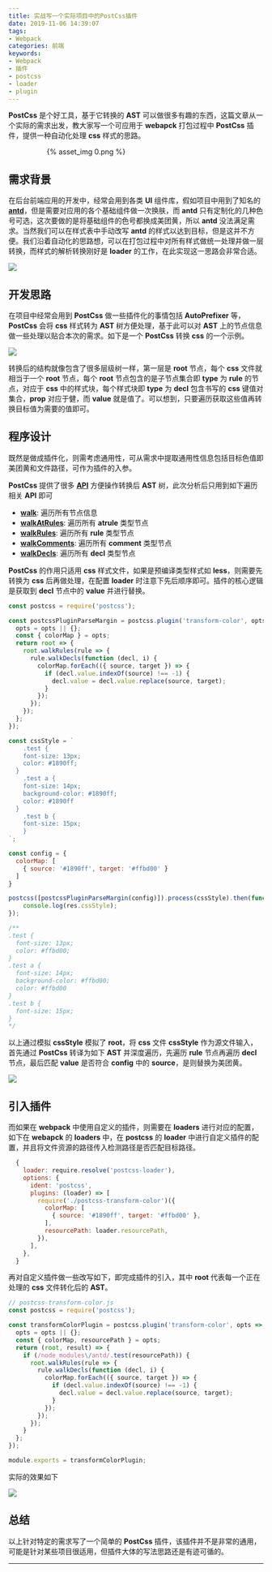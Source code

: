 ```yaml
---
title: 实战写一个实际项目中的PostCss插件
date: 2019-11-06 14:39:07
tags: 
- Webpack
categories: 前端
keywords: 
- Webpack
- 插件
- postcss
- loader
- plugin
---
```


__PostCss__ 是个好工具，基于它转换的 __AST__ 可以做很多有趣的东西，这篇文章从一个实际的需求出发，教大家写一个可应用于 __webapck__ 打包过程中 __PostCss__ 插件，提供一种自动化处理 __css__ 样式的思路。

<div style="max-width:70%;margin:auto">{% asset_img 0.png %}</div>

<!-- more -->

## 需求背景

在后台前端应用的开发中，经常会用到各类 __UI__ 组件库，假如项目中用到了知名的 [__antd__](https://ant.design/docs/react/customize-theme-cn)，但是需要对应用的各个基础组件做一次换肤，而 __antd__ 只有定制化的几种色号可选，这次要做的是将基础组件的色号都换成美团黄，所以 __antd__ 没法满足需求。当然我们可以在样式表中手动改写 __antd__ 的样式以达到目标，但是这并不方便。我们沿着自动化的思路想，可以在打包过程中对所有样式做统一处理并做一层转换，而样式的解析转换刚好是 __loader__ 的工作，在此实现这一思路会非常合适。

![](1.png)

## 开发思路

在项目中经常会用到 __PostCss__ 做一些插件化的事情包括 __AutoPrefixer__ 等，__PostCss__ 会将 __css__ 样式转为 __AST__ 树方便处理，基于此可以对 __AST__ 上的节点信息做一些处理以贴合本次的需求。如下是一个 __PostCss__ 转换 __css__ 的一个示例。

![](2.png)

转换后的结构就像包含了很多层级树一样，第一层是 __root__ 节点，每个 __css__ 文件就相当于一个 __root__ 节点，每个 __root__ 节点包含的是子节点集合即 __type__ 为 __rule__ 的节点，对应于 __css__ 中的样式块，每个样式块即 __type__ 为 __decl__ 包含书写的 __css__ 键值对集合，__prop__ 对应于健，而 __value__ 就是值了。可以想到，只要遍历获取这些值再转换目标值为需要的值即可。

## 程序设计

既然是做成插件化，则需考虑通用性，可从需求中提取通用性信息包括目标色值即美团黄和文件路径，可作为插件的入参。

__PostCss__ 提供了很多 [__API__](https://api.postcss.org/postcss.html) 方便操作转换后 __AST__ 树，此次分析后只用到如下遍历相关 __API__ 即可

- [__walk__](https://api.postcss.org/AtRule.html#walk): 遍历所有节点信息
- [__walkAtRules__](https://api.postcss.org/AtRule.html#walkAtRules): 遍历所有 __atrule__ 类型节点
- [__walkRules__](https://api.postcss.org/AtRule.html#walkRules): 遍历所有 __rule__ 类型节点
- [__walkComments__](https://api.postcss.org/AtRule.html#walkComments): 遍历所有 __comment__ 类型节点
- [__walkDecls__](https://api.postcss.org/AtRule.html#walkDecls): 遍历所有 __decl__ 类型节点

__PostCss__ 的作用只适用 __css__ 样式文件，如果是预编译类型样式如 __less__，则需要先转换为 __css__ 后再做处理，在配置 __loader__ 时注意下先后顺序即可。插件的核心逻辑是获取到 __decl__ 节点中的 __value__ 并进行替换。

```js
const postcss = require('postcss');

const postcssPluginParseMargin = postcss.plugin('transform-color', opts => {
  opts = opts || {};
  const { colorMap } = opts;
  return root => {
    root.walkRules(rule => {
      rule.walkDecls(function (decl, i) {
        colorMap.forEach(({ source, target }) => {
          if (decl.value.indexOf(source) !== -1) {
            decl.value = decl.value.replace(source, target);
          }
        });
      });
    });
  };
});

const cssStyle = `
	.test {
    font-size: 13px;
    color: #1890ff;
  }
	.test a {
    font-size: 14px;
    background-color: #1890ff;
    color: #1890ff
  }
	.test b {
    font-size: 15px;
	}
`;

const config = {
  colorMap: [
    { source: '#1890ff', target: '#ffbd00' }
  ]
}

postcss([postcssPluginParseMargin(config)]).process(cssStyle).then(function(res){
	console.log(res.cssStyle);
});

/** 
.test {
  font-size: 13px;
  color: #ffbd00;
}
.test a {
  font-size: 14px;
  background-color: #ffbd00;
  color: #ffbd00
}
.test b {
  font-size: 15px;
}
*/

```

以上通过模拟 __cssStyle__ 模拟了 __root__，将 __css__ 文件 __cssStyle__ 作为源文件输入，首先通过 __PostCss__ 转译为如下 __AST__ 并深度遍历，先遍历 __rule__ 节点再遍历 __decl__ 节点，最后匹配 __value__ 是否符合 __config__ 中的 __source__，是则替换为美团黄。

![](3.png)

## 引入插件

而如果在 __webpack__ 中使用自定义的插件，则需要在 __loaders__ 进行对应的配置，如下在 __webapck__ 的 __loaders__ 中，在 __postcss__ 的 __loader__ 中进行自定义插件的配置，并且将文件资源的路径传入检测路径是否匹配目标路径。

```js
  {
    loader: require.resolve('postcss-loader'),
    options: {
      ident: 'postcss',
      plugins: (loader) => [
        require('./postcss-transform-color')({
          colorMap: [
            { source: '#1890ff', target: '#ffbd00' },
          ],
          resourcePath: loader.resourcePath,
        }),
      ],
    },
  }
```
再对自定义插件做一些改写如下，即完成插件的引入，其中 __root__ 代表每一个正在处理的 __css__ 文件转化后的 __AST__。
```js
// postcss-transform-color.js
const postcss = require('postcss');

const transformColorPlugin = postcss.plugin('transform-color', opts => {
  opts = opts || {};
  const { colorMap, resourcePath } = opts;
  return (root, result) => {
    if (/node_modules\/antd/.test(resourcePath)) {
      root.walkRules(rule => {
        rule.walkDecls(function (decl, i) {
          colorMap.forEach(({ source, target }) => {
            if (decl.value.indexOf(source) !== -1) {
              decl.value = decl.value.replace(source, target);
            }
          });
        });
      });
    }
  };
});

module.exports = transformColorPlugin;
```
实际的效果如下

![](4.png)

## 总结

以上针对特定的需求写了一个简单的 __PostCss__ 插件，该插件并不是非常的通用，可能是针对某些项目很适用，但插件大体的写法思路还是有迹可循的。

------